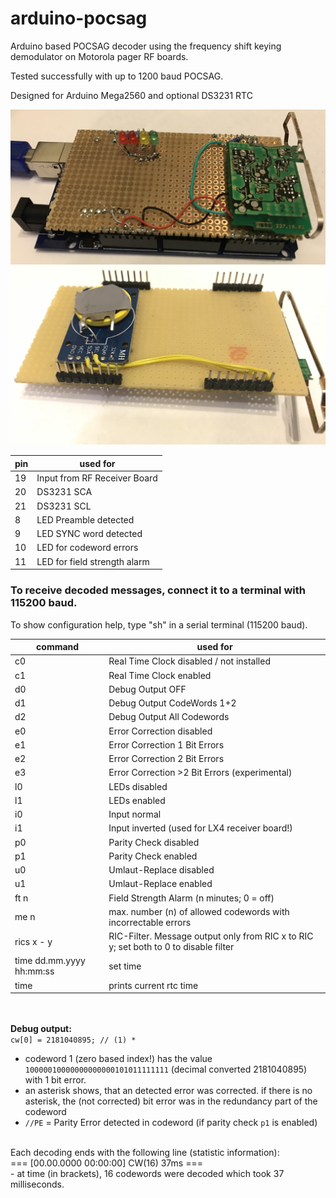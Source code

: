 # arduino-pocsag
Arduino based POCSAG decoder using the frequency shift keying demodulator on Motorola pager RF boards.

Tested successfully with up to 1200 baud POCSAG.

Designed for Arduino Mega2560 and optional DS3231 RTC

![top](Images/top.jpg)
![supplemental_board](Images/supplemental_board.jpg)



| pin | used for |
|----------|-------------|
| 19 | Input from RF Receiver Board |
| 20 | DS3231 SCA |
| 21 | DS3231 SCL |
| 8 | LED Preamble detected |
| 9 | LED SYNC word detected |
| 10 | LED for codeword errors|
| 11 | LED for field strength alarm |


### To receive decoded messages, connect it to a terminal with 115200 baud.


To show configuration help, type "sh" in a serial terminal (115200 baud).

| command | used for |
|----------|-------------|
| c0 | Real Time Clock disabled / not installed |
| c1 | Real Time Clock enabled |
| d0 | Debug Output OFF |
| d1 | Debug Output CodeWords 1+2|
| d2 | Debug Output All Codewords|
| e0 | Error Correction disabled |
| e1 | Error Correction 1 Bit Errors |
| e2 | Error Correction 2 Bit Errors |
| e3 | Error Correction >2 Bit Errors (experimental) |
| l0 | LEDs disabled |
| l1 | LEDs enabled |
| i0 | Input normal |
| i1 | Input inverted (used for LX4 receiver board!)|
| p0 | Parity Check disabled |
| p1 | Parity Check enabled |
| u0 | Umlaut-Replace disabled |
| u1 | Umlaut-Replace enabled |
| ft n | Field Strength Alarm (n minutes; 0 = off) |
| me n | max. number (n) of allowed codewords with incorrectable errors |
| rics x - y | RIC-Filter. Message output only from RIC x to RIC y; set both to 0 to disable filter |
| time dd.mm.yyyy hh:mm:ss | set time |
| time | prints current rtc time |

<br><br>**Debug output:**<br>
`cw[0] = 2181040895; // (1) * `<br>
- codeword 1 (zero based index!) has the value `10000010000000000000101011111111` (decimal converted 2181040895) with 1 bit error.
- an asterisk shows, that an detected error was corrected. if there is no asterisk, the (not corrected) bit error was in the redundancy part of the codeword
- `//PE` = Parity Error detected in codeword (if parity check `p1` is enabled)

<br>
Each decoding ends with the following line (statistic information):<br>
=== [00.00.0000 00:00:00] CW(16) 37ms ===<br>
- at time (in brackets), 16 codewords were decoded which took 37 milliseconds.
